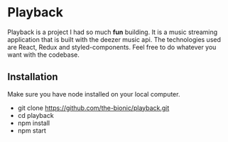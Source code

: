 # Playback
Playback is a project I had so much **fun** building. It is a music streaming application that is built with the deezer music api. The technologies used are React, Redux and styled-components. Feel free to do whatever you want with the codebase.

## Installation
Make sure you have node installed on your local computer.

* git clone https://github.com/the-bionic/playback.git 
* cd playback
* npm install
* npm start

